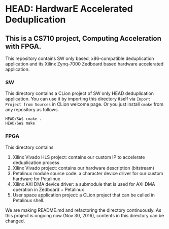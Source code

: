 # HEAD: HardwarE Accelerated Deduplication

## This is a CS710 project, Computing Acceleration with FPGA.

This repository contains SW only based, x86-compatible deduplication application and its Xilinx Zynq-7000 Zedboard based hardware accelerated application.



### SW
This directory contains a CLion project of SW only HEAD deduplication application. You can use it by importing this directory itself via `Import Project from Sources` in CLion welcome page. Or you just install `cmake` from any repository as follows.
```
HEAD/SW$ cmake .
HEAD/SW$ make
```

### FPGA
This directory contains
1. Xilinx Vivado HLS project: contains our custom IP to accelerate deduplication process
2. Xilinx Vivado project: contains our hardware description (bitstream)
3. Petalinux module source code: a character device driver for our custom hardware for Petalinux
4. Xilinx AXI DMA device driver: a submodule that is used for AXI DMA operation in Zedboard + Petalinux
5. User space application project: a CLion project that can be called in Petalinux shell.

We are making README.md and refactoring the directory continuously.
As this project is ongoing now (Nov 30, 2016), contents in this directory can be changed.